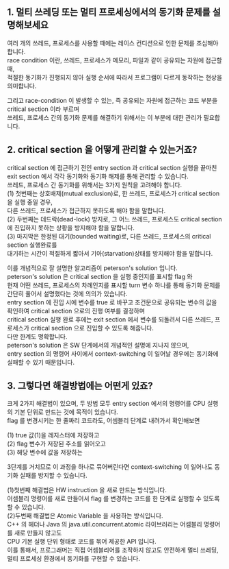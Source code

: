 ## 1. 멀티 쓰레딩 또는 멀티 프로세싱에서의 동기화 문제를 설명해보세요
여러 개의 쓰레드, 프로세스를 사용할 때에는 레이스 컨디션으로 인한 문제를 조심해야 합니다.  
race condition 이란, 쓰레드, 프로세스가 메모리, 파일과 같이 공유되는 자원에 접근할 때,  
적절한 동기화가 진행되지 않아 실행 순서에 따라서 프로그램이 다르게 동작하는 현상을 의미합니다.  

그리고 race-condition 이 발생할 수 있는, 즉 공유되는 자원에 접근하는 코드 부분을 critical section 이라 부르며  
쓰레드, 프로세스 간의 동기화 문제를 해결하기 위해서는 이 부분에 대한 관리가 필요합니다.  


## 2. critical section 을 어떻게 관리할 수 있는거죠?
critical section 에 접근하기 전인 entry section 과 critical section 실행을 끝마친  
exit section 에서 각각 동기화와 동기화 해제를 통해 관리할 수 있습니다.  
쓰레드, 프로세스 간 동기화를 위해서는 3가지 원칙을 고려해야 합니다.  
(1) 첫번째는 상호배제(mutual exclusion)로, 한 쓰레드, 프로세스가 critical section 을 실행 중일 경우,   
다른 쓰레드, 프로세스가 접근하지 못하도록 해야 함을 말합니다.  
(2) 두번째는 데드락(dead-lock) 방지로, 그 어느 쓰레드, 프로세스도 critical section 에 진입하지 못하는 상황을 방지해야 함을 말합니다.  
(3) 마지막은 한정된 대기(bounded waiting)로, 다른 쓰레드, 프로세스의 critical section 실행완료를   
대기하는 시간이 적절하게 짧아서 기아(starvation)상태를 방지해야 함을 말합니다.  

이를 개념적으로 잘 설명한 알고리즘이 peterson's solution 입니다.  
peterson's solution 은 critical section 을 실행 중인지를 표시할 flag 와   
현재 어떤 쓰레드, 프로세스의 차례인지를 표시할 turn 변수 하나를 통해 동기화 문제를 간단히 풀어서 설명했다는 것에 의의가 있습니다.  
entry section 에 진입 시에 변수를 true 로 바꾸고 조건문으로 공유되는 변수의 값을 확인하여 critical section 으로의 진행 여부를 결정하며  
critical section 실행 완료 후에는 exit section 에서 변수를 되돌려서 다른 쓰레드, 프로세스가 critical section 으로 진입할 수 있도록 해줍니다.  
다만 한계도 명확합니다.  
peterson's solution 은 SW 단계에서의 개념적인 설명에 지나지 않으며,   
entry section 의 명령어 사이에서 context-switching 이 일어날 경우에는 동기화에 실패할 수 있기 때문입니다.  


## 3. 그렇다면 해결방법에는 어떤게 있죠?
크게 2가지 해결법이 있으며, 두 방법 모두 entry section 에서의 명령어를 CPU 실행의 기본 단위로 만드는 것에 목적이 있습니다.  
flag 를 변경시키는 한 줄짜리 코드라도, 어셈블리 단계로 내려가서 확인해보면  

(1) true 값(1)을 레지스터에 저장하고  
(2) flag 변수가 저장된 주소를 읽어오고  
(3) 해당 변수에 값을 저장하는   

3단계를 거치므로 이 과정을 하나로 묶어버린다면 context-switching 이 일어나도 동기화 실패를 방지할 수 있습니다.  

(1)첫번째 해결법은 HW instruction 을 새로 만드는 방식입니다.   
어셈블리 명령어를 새로 만들어서 flag 를 변경하는 코드를 한 단계로 실행할 수 있도록 할 수 있습니다.  
(2)두번째 해결법은 Atomic Variable 을 사용하는 방식입니다.  
C++ 의 <atomic> 헤더나 Java 의 java.util.concurrent.atomic 라이브러리는 어셈블리 명령어를 새로 만들지 않고도  
CPU 기본 실행 단위 형태로 코드를 묶어 제공한 API 입니다.  
이를 통해서, 프로그래머는 직접 어셈블리어를 조작하지 않고도 안전하게 멀티 쓰레딩, 멀티 프로세싱 환경에서 동기화를 구현할 수 있습니다.  

